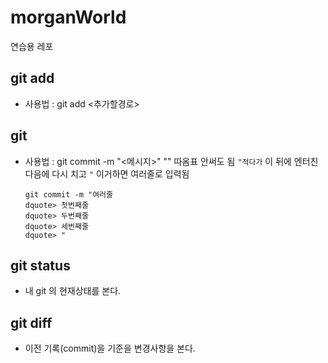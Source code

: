 # morganWorld

연습용 레포

## git add

- 사용법 : git add <추가할경로>

## git

- 사용법 : git commit -m "<메시지>"
  "" 따옴표 안써도 됨
  `"적다가` 이 뒤에 엔터친 다음에 다시 치고 `"` 이거하면 여러줄로 입력됨
  ```
  git commit -m "여러줄
  dquote> 첫번째줄
  dquote> 두번째줄
  dquote> 세번째줄
  dquote> "
  ```

## git status

- 내 git 의 현재상태를 본다.

## git diff

- 이전 기록(commit)을 기준을 변경사항을 본다.
